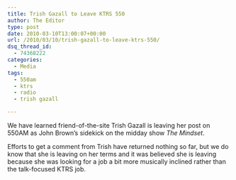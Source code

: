 ```yaml
---
title: Trish Gazall to Leave KTRS 550
author: The Editor
type: post
date: 2010-03-10T13:00:07+00:00
url: /2010/03/10/trish-gazall-to-leave-ktrs-550/
dsq_thread_id:
  - 74368222
categories:
  - Media
tags:
  - 550am
  - ktrs
  - radio
  - trish gazall

---
```

[<img class="alignright size-full wp-image-3501" title="trish_gazall" src="http://punchingkitty.com/wp-content/uploads/2010/03/trish_gazall.jpg?filter=polaroid&w=200" alt="" srcset="http://media.punchingkitty.com/wordpress/2010/03/trish_gazall.jpg 200w, http://media.punchingkitty.com/wordpress/2010/03/trish_gazall-150x150.jpg 150w" sizes="(max-width: 200px) 100vw, 200px" />][1]We have learned friend-of-the-site Trish Gazall is leaving her post on 550AM as John Brown&#8217;s sidekick on the midday show _The Mindset_.

Efforts to get a comment from Trish have returned nothing so far, but we do know that she is leaving on her terms and it was believed she is leaving because she was looking for a job a bit more musically inclined rather than the talk-focused KTRS job.

 [1]: http://punchingkitty.com/wp-content/uploads/2010/03/trish_gazall.jpg